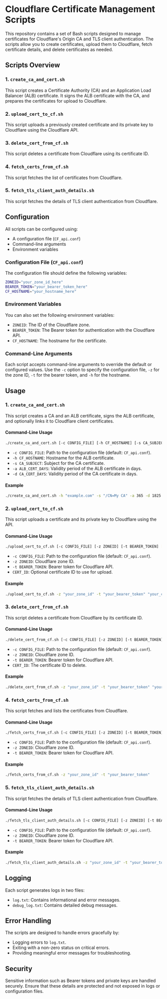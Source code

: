 # Cloudflare Certificate Management Scripts

This repository contains a set of Bash scripts designed to manage certificates for Cloudflare's Origin CA and TLS client authentication. The scripts allow you to create certificates, upload them to Cloudflare, fetch certificate details, and delete certificates as needed.

## Scripts Overview

### 1. `create_ca_and_cert.sh`

This script creates a Certificate Authority (CA) and an Application Load Balancer (ALB) certificate. It signs the ALB certificate with the CA, and prepares the certificates for upload to Cloudflare.

### 2. `upload_cert_to_cf.sh`

This script uploads a previously created certificate and its private key to Cloudflare using the Cloudflare API.

### 3. `delete_cert_from_cf.sh`

This script deletes a certificate from Cloudflare using its certificate ID.

### 4. `fetch_certs_from_cf.sh`

This script fetches the list of certificates from Cloudflare.

### 5. `fetch_tls_client_auth_details.sh`

This script fetches the details of TLS client authentication from Cloudflare.

## Configuration

All scripts can be configured using:
- A configuration file (`CF_api.conf`)
- Command-line arguments
- Environment variables

### Configuration File (`CF_api.conf`)

The configuration file should define the following variables:

```bash
ZONEID="your_zone_id_here"
BEARER_TOKEN="your_bearer_token_here"
CF_HOSTNAME="your_hostname_here"
```

### Environment Variables

You can also set the following environment variables:

- `ZONEID`: The ID of the Cloudflare zone.
- `BEARER_TOKEN`: The Bearer token for authentication with the Cloudflare API.
- `CF_HOSTNAME`: The hostname for the certificate.

### Command-Line Arguments

Each script accepts command-line arguments to override the default or configured values. Use the `-c` option to specify the configuration file, `-z` for the zone ID, `-t` for the bearer token, and `-h` for the hostname.

## Usage

### 1. `create_ca_and_cert.sh`

This script creates a CA and an ALB certificate, signs the ALB certificate, and optionally links it to Cloudflare client certificates.

#### Command-Line Usage

```bash
./create_ca_and_cert.sh [-c CONFIG_FILE] [-h CF_HOSTNAME] [-s CA_SUBJECT] [-a ALB_CERT_DAYS] [-d CA_CERT_DAYS]
```

- `-c CONFIG_FILE`: Path to the configuration file (default: `CF_api.conf`).
- `-h CF_HOSTNAME`: Hostname for the ALB certificate.
- `-s CA_SUBJECT`: Subject for the CA certificate.
- `-a ALB_CERT_DAYS`: Validity period of the ALB certificate in days.
- `-d CA_CERT_DAYS`: Validity period of the CA certificate in days.

#### Example

```bash
./create_ca_and_cert.sh -h "example.com" -s "/CN=My CA" -a 365 -d 1825
```

### 2. `upload_cert_to_cf.sh`

This script uploads a certificate and its private key to Cloudflare using the API.

#### Command-Line Usage

```bash
./upload_cert_to_cf.sh [-c CONFIG_FILE] [-z ZONEID] [-t BEARER_TOKEN] [CERT_ID]
```

- `-c CONFIG_FILE`: Path to the configuration file (default: `CF_api.conf`).
- `-z ZONEID`: Cloudflare zone ID.
- `-t BEARER_TOKEN`: Bearer token for Cloudflare API.
- `CERT_ID`: Optional certificate ID to use for upload.

#### Example

```bash
./upload_cert_to_cf.sh -z "your_zone_id" -t "your_bearer_token" "your_cert_id"
```

### 3. `delete_cert_from_cf.sh`

This script deletes a certificate from Cloudflare by its certificate ID.

#### Command-Line Usage

```bash
./delete_cert_from_cf.sh [-c CONFIG_FILE] [-z ZONEID] [-t BEARER_TOKEN] [CERT_ID]
```

- `-c CONFIG_FILE`: Path to the configuration file (default: `CF_api.conf`).
- `-z ZONEID`: Cloudflare zone ID.
- `-t BEARER_TOKEN`: Bearer token for Cloudflare API.
- `CERT_ID`: The certificate ID to delete.

#### Example

```bash
./delete_cert_from_cf.sh -z "your_zone_id" -t "your_bearer_token" "your_cert_id"
```

### 4. `fetch_certs_from_cf.sh`

This script fetches and lists the certificates from Cloudflare.

#### Command-Line Usage

```bash
./fetch_certs_from_cf.sh [-c CONFIG_FILE] [-z ZONEID] [-t BEARER_TOKEN]
```

- `-c CONFIG_FILE`: Path to the configuration file (default: `CF_api.conf`).
- `-z ZONEID`: Cloudflare zone ID.
- `-t BEARER_TOKEN`: Bearer token for Cloudflare API.

#### Example

```bash
./fetch_certs_from_cf.sh -z "your_zone_id" -t "your_bearer_token"
```

### 5. `fetch_tls_client_auth_details.sh`

This script fetches the details of TLS client authentication from Cloudflare.

#### Command-Line Usage

```bash
./fetch_tls_client_auth_details.sh [-c CONFIG_FILE] [-z ZONEID] [-t BEARER_TOKEN]
```

- `-c CONFIG_FILE`: Path to the configuration file (default: `CF_api.conf`).
- `-z ZONEID`: Cloudflare zone ID.
- `-t BEARER_TOKEN`: Bearer token for Cloudflare API.

#### Example

```bash
./fetch_tls_client_auth_details.sh -z "your_zone_id" -t "your_bearer_token"
```

## Logging

Each script generates logs in two files:
- `log.txt`: Contains informational and error messages.
- `debug_log.txt`: Contains detailed debug messages.

## Error Handling

The scripts are designed to handle errors gracefully by:
- Logging errors to `log.txt`.
- Exiting with a non-zero status on critical errors.
- Providing meaningful error messages for troubleshooting.

## Security

Sensitive information such as Bearer tokens and private keys are handled securely. Ensure that these details are protected and not exposed in logs or configuration files.


